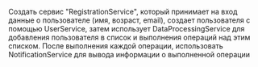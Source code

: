 Создать сервис "RegistrationService", который принимает на вход данные о пользователе (имя, возраст, email), 
создает пользователя с помощью UserService, затем использует DataProcessingService для добавления пользователя 
в список и выполнения операций над этим списком. 
После выполнения каждой операции, использовать NotificationService для вывода информации о выполненной операции